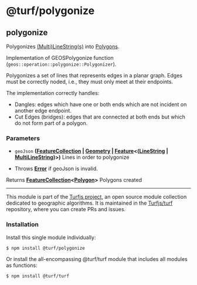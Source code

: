 # @turf/polygonize

<!-- Generated by documentation.js. Update this documentation by updating the source code. -->

## polygonize

Polygonizes [(Multi)LineString(s)][1] into [Polygons][2].

Implementation of GEOSPolygonize function (`geos::operation::polygonize::Polygonizer`).

Polygonizes a set of lines that represents edges in a planar graph. Edges must be correctly
noded, i.e., they must only meet at their endpoints.

The implementation correctly handles:

*   Dangles: edges which have one or both ends which are not incident on another edge endpoint.
*   Cut Edges (bridges): edges that are connected at both ends but which do not form part of a polygon.

### Parameters

*   `geoJson` **([FeatureCollection][3] | [Geometry][4] | [Feature][5]<([LineString][1] | [MultiLineString][6])>)** Lines in order to polygonize

<!---->

*   Throws **[Error][7]** if geoJson is invalid.

Returns **[FeatureCollection][3]<[Polygon][2]>** Polygons created

[1]: https://tools.ietf.org/html/rfc7946#section-3.1.4

[2]: https://tools.ietf.org/html/rfc7946#section-3.1.6

[3]: https://tools.ietf.org/html/rfc7946#section-3.3

[4]: https://tools.ietf.org/html/rfc7946#section-3.1

[5]: https://tools.ietf.org/html/rfc7946#section-3.2

[6]: https://tools.ietf.org/html/rfc7946#section-3.1.5

[7]: https://developer.mozilla.org/docs/Web/JavaScript/Reference/Global_Objects/Error

<!-- This file is automatically generated. Please don't edit it directly. If you find an error, edit the source file of the module in question (likely index.js or index.ts), and re-run "yarn docs" from the root of the turf project. -->

---

This module is part of the [Turfjs project](https://turfjs.org/), an open source module collection dedicated to geographic algorithms. It is maintained in the [Turfjs/turf](https://github.com/Turfjs/turf) repository, where you can create PRs and issues.

### Installation

Install this single module individually:

```sh
$ npm install @turf/polygonize
```

Or install the all-encompassing @turf/turf module that includes all modules as functions:

```sh
$ npm install @turf/turf
```
